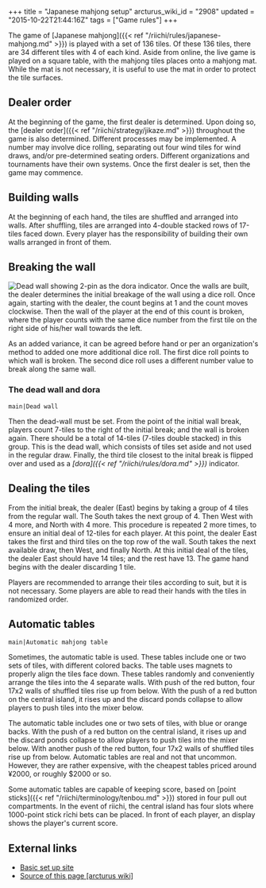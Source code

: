 +++
title = "Japanese mahjong setup"
arcturus_wiki_id = "2908"
updated = "2015-10-22T21:44:16Z"
tags = ["Game rules"]
+++

The game of [Japanese mahjong]({{< ref "/riichi/rules/japanese-mahjong.md" >}}) is played with a set
of 136 tiles. Of these 136 tiles, there are 34 different tiles with 4 of each kind. Aside from
online, the live game is played on a square table, with the mahjong tiles places onto a mahjong mat.
While the mat is not necessary, it is useful to use the mat in order to protect the tile surfaces.

## Dealer order

At the beginning of the game, the first dealer is determined. Upon doing so, the [dealer
order]({{< ref "/riichi/strategy/jikaze.md" >}}) throughout the game is also determined. Different
processes may be implemented. A number may involve dice rolling, separating out four wind tiles for
wind draws, and/or pre-determined seating orders. Different organizations and tournaments have their
own systems. Once the first dealer is set, then the game may commence.

## Building walls

At the beginning of each hand, the tiles are shuffled and arranged into walls. After shuffling,
tiles are arranged into 4-double stacked rows of 17-tiles faced down. Every player has the
responsibility of building their own walls arranged in front of them.

## Breaking the wall

![Dead wall showing 2-pin as the dora indicator.](Dora_and_Wanpai.jpg "Dead wall showing 2-pin as the dora indicator.")
Once the walls are built, the dealer determines the initial breakage of the wall using a dice roll.
Once again, starting with the dealer, the count begins at 1 and the count moves clockwise. Then the
wall of the player at the end of this count is broken, where the player counts with the same dice
number from the first tile on the right side of his/her wall towards the left.

As an added variance, it can be agreed before hand or per an organization's method to added one more
additional dice roll. The first dice roll points to which wall is broken. The second dice roll uses
a different number value to break along the same wall.

### The dead wall and dora

`main|Dead wall`

Then the dead-wall must be set. From the point of the initial wall break, players count 7-tiles to
the right of the initial break; and the wall is broken again. There should be a total of 14-tiles
(7-tiles double stacked) in this group. This is the dead wall, which consists of tiles set aside and
not used in the regular draw. Finally, the third tile closest to the inital break is flipped over
and used as a _[dora]({{< ref "/riichi/rules/dora.md" >}})_ indicator.

## Dealing the tiles

From the initial break, the dealer (East) begins by taking a group of 4 tiles from the regular wall.
The South takes the next group of 4. Then West with 4 more, and North with 4 more. This procedure is
repeated 2 more times, to ensure an initial deal of 12-tiles for each player. At this point, the
dealer East takes the first and third tiles on the top row of the wall. South takes the next
available draw, then West, and finally North. At this initial deal of the tiles, the dealer East
should have 14 tiles; and the rest have 13. The game hand begins with the dealer discarding 1 tile.

Players are recommended to arrange their tiles according to suit, but it is not necessary. Some
players are able to read their hands with the tiles in randomized order.

## Automatic tables

`main|Automatic mahjong table`

Sometimes, the automatic table is used. These tables include one or two sets of tiles, with
different colored backs. The table uses magnets to properly align the tiles face down. These tables
randomly and conveniently arrange the tiles into the 4 separate walls. With push of the red button,
four 17x2 walls of shuffled tiles rise up from below. With the push of a red button on the central
island, it rises up and the discard ponds collapse to allow players to push tiles into the mixer
below.

The automatic table includes one or two sets of tiles, with blue or orange backs. With the push of a
red button on the central island, it rises up and the discard ponds collapse to allow players to
push tiles into the mixer below. With another push of the red button, four 17x2 walls of shuffled
tiles rise up from below. Automatic tables are real and not that uncommon. However, they are rather
expensive, with the cheapest tables priced around ¥2000, or roughly \$2000 or so.

Some automatic tables are capable of keeping score, based on [point
sticks]({{< ref "/riichi/terminology/tenbou.md" >}}) stored in four pull out compartments. In the
event of riichi, the central island has four slots where 1000-point stick rīchi bets can be placed.
In front of each player, an display shows the player's current score.

## External links

- [Basic set up site](http://www.japanesemahjong.com)
- [Source of this page [arcturus wiki]](http://arcturus.su/wiki/Japanese_mahjong_setup)
